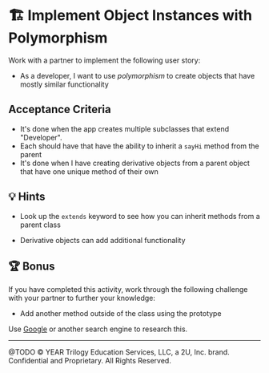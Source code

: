 # 🏗️ Implement Object Instances with Polymorphism

Work with a partner to implement the following user story:

* As a developer, I want to use *polymorphism* to create objects that have mostly similar functionality

## Acceptance Criteria

* It's done when the app creates multiple subclasses that extend "Developer".
* Each should have that have the ability to inherit a `sayHi` method from the parent
* It's done when I have creating derivative objects from a parent object that have one unique method of their own

## 💡 Hints

* Look up the `extends` keyword to see how you can inherit methods from a parent class
  
* Derivative objects can add additional functionality


## 🏆 Bonus

If you have completed this activity, work through the following challenge with your partner to further your knowledge:

* Add another method outside of the class using the prototype

Use [Google](https://www.google.com) or another search engine to research this.

---
@TODO © YEAR Trilogy Education Services, LLC, a 2U, Inc. brand. Confidential and Proprietary. All Rights Reserved.